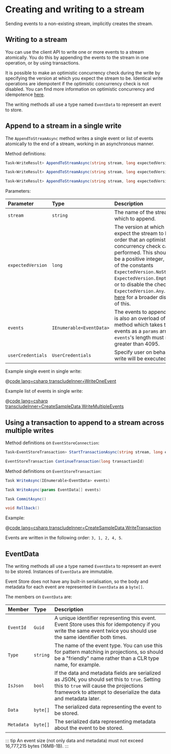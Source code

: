 # Creating and writing to a stream

Sending events to a non-existing stream, implicitly creates the stream.

## Writing to a stream

You can use the client API to write one or more events to a stream atomically. You do this by appending the events to the stream in one operation, or by using transactions.

It is possible to make an optimistic concurrency check during the write by specifying the version at which you expect the stream to be. Identical write operations are idempotent if the optimistic concurrency check is not disabled. You can find more information on optimistic concurrency and idempotence [here](/v5/dotnet-api/optimistic-concurrency-and-idempotence.md).

The writing methods all use a type named `EventData` to represent an event to store.

## Append to a stream in a single write

The `AppendToStreamAsync` method writes a single event or list of events atomically to the end of a stream, working in an asynchronous manner.

Method definitions:

```csharp
Task<WriteResult> AppendToStreamAsync(string stream, long expectedVersion, params EventData[] events)
```

```csharp
Task<WriteResult> AppendToStreamAsync(string stream, long expectedVersion, UserCredentials userCredentials, params EventData[] events)
```

```csharp
Task<WriteResult> AppendToStreamAsync(string stream, long expectedVersion, IEnumerable<EventData> events)
```

Parameters:

| Parameter | Type | Description |
|:----------|:-----|:------------|
| `stream` | `string` | The name of the stream to which to append. |
| `expectedVersion` | `long` | The version at which you expect the stream to be in order that an optimistic concurrency check can be performed. This should either be a positive integer, or one of the constants `ExpectedVersion.NoStream`, `ExpectedVersion.EmptyStream`, or to disable the check, `ExpectedVersion.Any`. See [here](optimistic-concurrency-and-idempotence.md) for a broader discussion of this. |
| `events` | `IEnumerable<EventData>` | The events to append. There is also an overload of each method which takes the events as a `params` array. `events`'s length must not be greater than 4095. |
| `userCredentials` | `UserCredentials` | Specify user on behalf whom write will be executed. |

Example single event in single write:

@[code lang=csharp transcludeInner=WriteOneEvent](docs/clients/dotnet/5.0.8/code-examples/DocsExample/DotNetClient/WriteStreamEvents.cs)

Example list of events in single write:

@[code lang=csharp transcludeInner=CreateSampleData,WriteMultipleEvents](docs/clients/dotnet/5.0.8/code-examples/DocsExample/DotNetClient/WriteStreamEvents.cs)

## Using a transaction to append to a stream across multiple writes

Method definitions on `EventStoreConnection`:

```csharp
Task<EventStoreTransaction> StartTransactionAsync(string stream, long expectedVersion)
```

```csharp
EventStoreTransaction ContinueTransaction(long transactionId)
```

Method definitions on `EventStoreTransaction`:

```csharp
Task WriteAsync(IEnumerable<EventData> events)
```

```csharp
Task WriteAsync(params EventData[] events)
```

```csharp
Task CommitAsync()
```

```csharp
void Rollback()
```

Example:

@[code lang=csharp transcludeInner=CreateSampleData,WriteTransaction](docs/clients/dotnet/5.0.8/code-examples/DocsExample/DotNetClient/WriteStreamEvents.cs)

Events are written in the following order: `3, 1, 2, 4, 5`.

## EventData

The writing methods all use a type named `EventData` to represent an event to be stored. Instances of `EventData` are immutable.

Event Store does not have any built-in serialisation, so the body and metadata for each event are represented in `EventData` as a `byte[]`.

The members on `EventData` are:

| Member | Type | Description |
|:-------|:-----|:--------|
| `EventId` | `Guid` | A unique identifier representing this event. Event Store uses this for idempotency if you write the same event twice you should use the same identifier both times. |
| `Type`  | `string` | The name of the event type. You can use this for pattern matching in projections, so should be a "friendly" name rather than a CLR type name, for example. |
| `IsJson`  | `bool` | If the data and metadata fields are serialized as JSON, you should set this to `true`. Setting this to `true` will cause the projections framework to attempt to deserialize the data and metadata later. |
| `Data` | `byte[]` | The serialized data representing the event to be stored. |
| `Metadata` | `byte[]` | The serialized data representing metadata about the event to be stored. |

::: tip
An event size (not only data and metadata) must not exceed 16,777,215 bytes (16MB-1B).
:::
